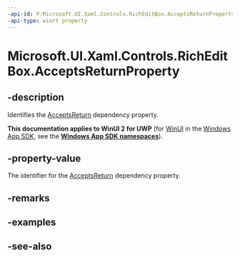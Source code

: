 ```yaml
---
-api-id: P:Microsoft.UI.Xaml.Controls.RichEditBox.AcceptsReturnProperty
-api-type: winrt property
---
```


<!-- Property syntax
public Windows.UI.Xaml.DependencyProperty AcceptsReturnProperty { get; }
-->

# Microsoft.UI.Xaml.Controls.RichEditBox.AcceptsReturnProperty

## -description
Identifies the [AcceptsReturn](richeditbox_acceptsreturn.md) dependency property.

**This documentation applies to WinUI 2 for UWP** (for [WinUI](/windows/apps/winui/winui3/) in the [Windows App SDK](/windows/apps/windows-app-sdk/), see the **[Windows App SDK namespaces](/windows/windows-app-sdk/api/winrt/)**).

## -property-value
The identifier for the [AcceptsReturn](richeditbox_acceptsreturn.md) dependency property.

## -remarks

## -examples

## -see-also
